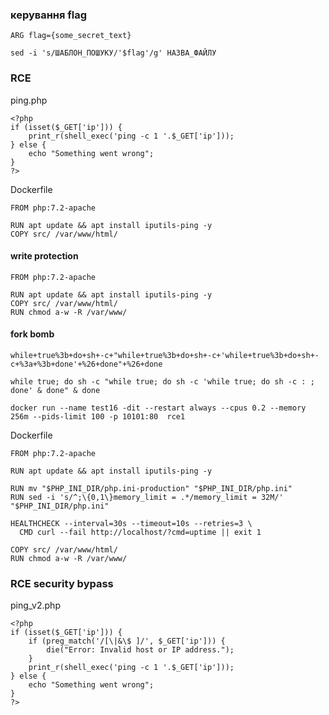 ### керування flag
`ARG flag={some_secret_text}`

`sed -i 's/ШАБЛОН_ПОШУКУ/'$flag'/g' НАЗВА_ФАЙЛУ`

### RCE
ping.php
```
<?php
if (isset($_GET['ip'])) {
    print_r(shell_exec('ping -c 1 '.$_GET['ip']));
} else {
    echo "Something went wrong";
}
?>
```
Dockerfile
```
FROM php:7.2-apache

RUN apt update && apt install iputils-ping -y 
COPY src/ /var/www/html/
```

#### write protection
```
FROM php:7.2-apache

RUN apt update && apt install iputils-ping -y 
COPY src/ /var/www/html/
RUN chmod a-w -R /var/www/
```


#### fork bomb
`while+true%3b+do+sh+-c+"while+true%3b+do+sh+-c+'while+true%3b+do+sh+-c+%3a+%3b+done'+%26+done"+%26+done`

`while true; do sh -c "while true; do sh -c 'while true; do sh -c : ; done' & done" & done`

`docker run --name test16 -dit --restart always --cpus 0.2 --memory 256m --pids-limit 100 -p 10101:80  rce1`<br>

Dockerfile
```
FROM php:7.2-apache

RUN apt update && apt install iputils-ping -y 

RUN mv "$PHP_INI_DIR/php.ini-production" "$PHP_INI_DIR/php.ini"
RUN sed -i 's/^;\{0,1\}memory_limit = .*/memory_limit = 32M/' "$PHP_INI_DIR/php.ini"

HEALTHCHECK --interval=30s --timeout=10s --retries=3 \
  CMD curl --fail http://localhost/?cmd=uptime || exit 1

COPY src/ /var/www/html/
RUN chmod a-w -R /var/www/
```


### RCE security bypass
ping_v2.php
```
<?php
if (isset($_GET['ip'])) {
    if (preg_match('/[\|&\$ ]/', $_GET['ip'])) {
        die("Error: Invalid host or IP address.");
    }
    print_r(shell_exec('ping -c 1 '.$_GET['ip']));
} else {
    echo "Something went wrong";
}
?>
```


